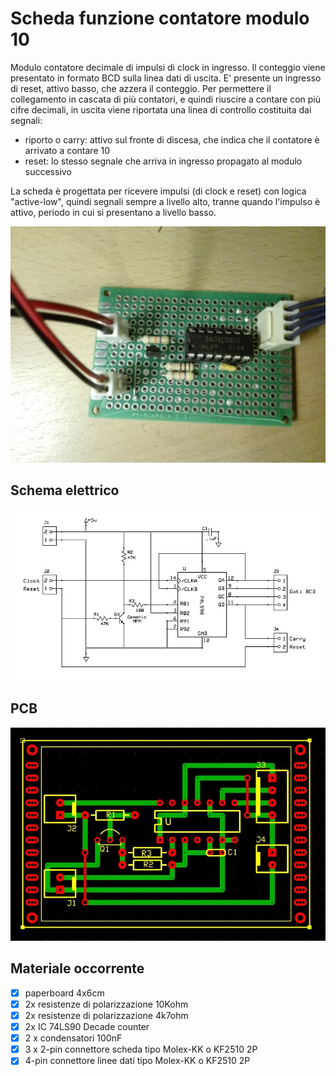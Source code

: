 # Scheda funzione contatore modulo 10
Modulo contatore decimale di impulsi di clock in ingresso.
Il conteggio viene presentato in formato BCD sulla linea dati di uscita. E' presente un ingresso di reset, attivo basso, che azzera il conteggio.
Per permettere il collegamento in cascata di più contatori, e quindi riuscire a contare con più cifre decimali,
in uscita viene riportata una linea di controllo costituita dai segnali: 
- riporto o carry: attivo sul fronte di discesa, che indica che il contatore è arrivato a contare 10
- reset: lo stesso segnale che arriva in ingresso propagato al modulo successivo

La scheda è progettata per ricevere impulsi (di clock e reset) con logica "active-low", quindi segnali sempre a livello alto, tranne quando l'impulso è attivo, periodo in cui si presentano a livello basso.

![sf-built](sf-09_built.jpg)


## Schema elettrico
![sf-schematic](sf-09_sch.jpg)


## PCB
![sf-pcb](sf-09_pcb.jpg)


## Materiale occorrente
- [x] paperboard 4x6cm
- [x] 2x resistenze di polarizzazione 10Kohm
- [x] 2x resistenze di polarizzazione 4k7ohm
- [x] 2x IC 74LS90 Decade counter
- [x] 2 x condensatori 100nF
- [x] 3 x 2-pin connettore scheda tipo Molex-KK o KF2510 2P
- [x] 4-pin connettore linee dati tipo Molex-KK o KF2510 2P